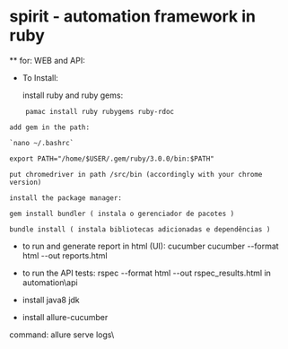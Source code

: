 # spirit - automation framework in ruby
**  for: WEB and API:

* To Install:

    install ruby and ruby gems:
```
    pamac install ruby rubygems ruby-rdoc
```

    add gem in the path:

    `nano ~/.bashrc`

    export PATH="/home/$USER/.gem/ruby/3.0.0/bin:$PATH" 

   `put chromedriver in path /src/bin (accordingly with your chrome version)`

    install the package manager:

    gem install bundler ( instala o gerenciador de pacotes )

    bundle install ( instala bibliotecas adicionadas e dependências )


* to run and generate report in html (UI):
    cucumber
    cucumber --format html --out reports.html

* to run the API tests:
    rspec --format html --out rspec_results.html in automation\api

* install java8 jdk
* install allure-cucumber

command: allure serve logs\
#
